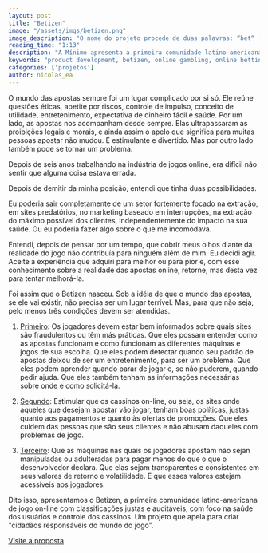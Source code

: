 ```yaml
---
layout: post
title: "Betizen"
image: "/assets/imgs/betizen.png"
image_description: "O nome do projeto procede de duas palavras: “bet“ (aposta) e “citizen“ (cidadão)."
reading_time: "1:13"
description: "A Mínimo apresenta a primeira comunidade latino-americana de jogos de azar online com classificações justas e auditáveis, foco na saúde dos usuários e controle dos cassinos."
keywords: "product development, betizen, online gambling, online betting"
categories: ['projetos']
author: nicolas_ea
---
```


O mundo das apostas sempre foi um lugar complicado por si só. Ele reúne questões éticas, apetite por riscos, controle de impulso, conceito de utilidade, entretenimento, expectativa de dinheiro fácil e saúde.
Por um lado, as apostas nos acompanham desde sempre. Elas ultrapassaram as proibições legais e morais, e ainda assim o apelo que significa para muitas pessoas apostar não mudou. É estimulante e divertido. Mas por outro lado também pode se tornar um problema.

Depois de seis anos trabalhando na indústria de jogos online,
era difícil não sentir que alguma coisa estava errada.

Depois de demitir da minha posição, entendi que tinha duas possibilidades.

Eu poderia sair completamente de um setor fortemente focado na extração, em sites predatórios, no marketing baseado em interrupções, na extração do máximo possível dos clientes, independentemente do impacto na sua saúde.
Ou eu poderia fazer algo sobre o que me incomodava.

Entendi, depois de pensar por um tempo, que cobrir meus olhos diante da realidade do jogo não contribuía para ninguém além de mim.
Eu decidi agir. Aceite a experiência que adquiri para melhor ou para pior e, com esse conhecimento sobre a realidade das apostas online, retorne, mas desta vez para tentar melhorá-la.

Foi assim que o Betizen nasceu. Sob a idéia de que o mundo das apostas, se ele vai existir, não precisa ser um lugar terrível. Mas, para que não seja, pelo menos três condições devem ser atendidas.

1. <u>Primeiro</u>: Os jogadores devem estar bem informados sobre quais sites são fraudulentos ou têm más práticas. Que eles possam entender como as apostas funcionam e como funcionam as diferentes máquinas e jogos de sua escolha. Que eles podem detectar quando seu padrão de apostas deixou de ser um entretenimento, para ser um problema. Que eles podem aprender quando parar de jogar e, se não puderem, quando pedir ajuda. Que eles também tenham as informações necessárias sobre onde e como solicitá-la.

2. <u>Segundo</u>: Estimular que os cassinos on-line, ou seja, os sites onde aqueles que desejam apostar vão jogar, tenham boas políticas, justas quanto aos pagamentos e quanto às ofertas de promoções. Que eles cuidem das pessoas que são seus clientes e não abusam daqueles com problemas de jogo.

3. <u>Terceiro</u>: Que as máquinas nas quais os jogadores apostam não sejan manipuladas ou adulteradas para pagar menos do que o que o desenvolvedor declara. Que elas sejam transparentes e consistentes em seus valores de retorno e volatilidade. E que esses valores estejam acessíveis aos jogadores.

Dito isso, apresentamos o Betizen, a primeira comunidade latino-americana de jogo on-line com classificações justas e auditáveis, com foco na saúde dos usuários e controle dos cassinos. Um projeto que apela para criar "cidadãos responsáveis ​​do mundo do jogo".

<i class="fas fa-external-link-alt"></i> <a rel="nofollow" target="_blank" href="https://www.betizen.org">Visite a proposta</a>
